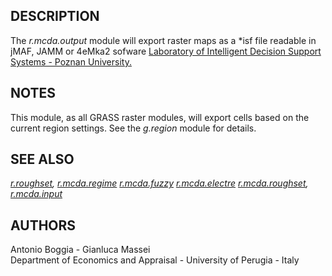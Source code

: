 ## DESCRIPTION

The *r.mcda.output* module will export raster maps as a \*isf file
readable in jMAF, JAMM or 4eMka2 sofware [Laboratory of Intelligent
Decision Support Systems - Poznan
University.](http://idss.cs.put.poznan.pl/)

## NOTES

This module, as all GRASS raster modules, will export cells based on the
current region settings. See the *g.region* module for details.

## SEE ALSO

*[r.roughset](r.roughset.md), [r.mcda.regime](r.mcda.regime.md)
[r.mcda.fuzzy](r.mcda.fuzzy.md) [r.mcda.electre](r.mcda.electre.md)
[r.mcda.roughset](r.mcda.roughset.md), [r.mcda.input](r.mcda.input.md)*

## AUTHORS

Antonio Boggia - Gianluca Massei  
Department of Economics and Appraisal - University of Perugia - Italy
